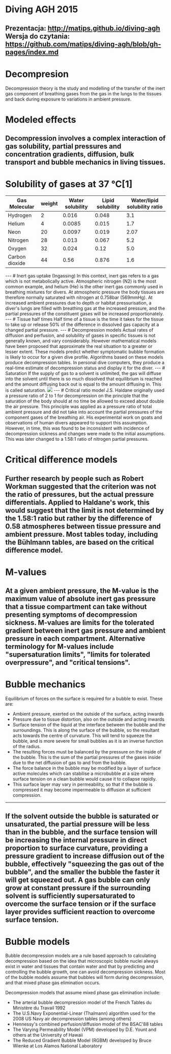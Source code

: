 # Diving AGH 2015
Prezentacja: http://matips.github.io/diving-agh
Wersja do czytania: https://github.com/matips/diving-agh/blob/gh-pages/index.md
---
# Decompresion
Decompression theory is the study and modelling of the transfer of the inert gas component of breathing gases from the gas in the lungs to the tissues and back during exposure to variations in ambient pressure.

# Modeled effects
Decompression involves a complex interaction of gas solubility, partial pressures and concentration gradients, diffusion, bulk transport and bubble mechanics in living tissues.
---
# Solubility of gases at 37 °C[1]
<table class="rich-diff-level-zero"> <thead class="rich-diff-level-one"> <tr> <th>Gas Molecular</th> <th>weight</th> <th>Water solubility</th> <th>Lipid solubility</th> <th>Water/lipid solubility ratio</th> </tr> </thead> <tbody class="rich-diff-level-one"> <tr> <td>Hydrogen</td> <td>2</td> <td>0.016</td> <td>0.048</td> <td>3.1</td> </tr> <tr> <td>Helium</td> <td>4</td> <td>0.0085</td> <td>0.015</td> <td>1.7</td> </tr> <tr> <td>Neon</td> <td>20</td> <td>0.0097</td> <td>0.019</td> <td>2.07</td> </tr> <tr> <td>Nitrogen</td> <td>28</td> <td>0.013</td> <td>0.067</td> <td>5.2</td> </tr> <tr> <td>Oxygen</td> <td>32</td> <td>0.024</td> <td>0.12</td> <td>5.0</td> </tr> <tr> <td>Carbon dioxide</td> <td>44</td> <td>0.56</td> <td>0.876</td> <td>1.6</td> </tr> </tbody> </table>
---
# Inert gas uptake (Ingassing)
In this context, inert gas refers to a gas which is not metabolically active. Atmospheric nitrogen (N2) is the most common example, and helium (He) is the other inert gas commonly used in breathing mixtures for divers.   
At atmospheric pressure the body tissues are therefore normally saturated with nitrogen at 0.758bar (569mmHg). At increased ambient pressures due to depth or habitat pressurisation, a diver's lungs are filled with breathing gas at the increased pressure, and the partial pressures of the constituent gases will be increased proportionately.
---
# Tissue half times
Half time of a tissue is the time it takes for the tissue to take up or release 50% of the difference in dissolved gas capacity at a changed partial pressure. 
---
# Decompression models
Actual rates of diffusion and perfusion, and solubility of gases in specific tissues is not generally known, and vary considerably. However mathematical models have been proposed that approximate the real situation to a greater or lesser extent. These models predict whether symptomatic bubble formation is likely to occur for a given dive profile. Algorithms based on these models produce decompression tables. In personal dive computers, they produce a real-time estimate of decompression status and display it for the diver.
---
# Saturation 
If the supply of gas to a solvent is unlimited, the gas will diffuse into the solvent until there is so much dissolved that equilibrium is reached and the amount diffusing back out is equal to the amount diffusing in. This is called saturation.
   
<img src="http://upload.wikimedia.org/wikipedia/commons/thumb/5/5b/Tissue_half_times_%281%29.svg/360px-Tissue_half_times_%281%29.svg.png" />
---
# Critical ratio model
J.S. Haldane originally used a pressure ratio of 2 to 1 for decompression on the principle that the saturation of the body should at no time be allowed to exceed about double the air pressure. This principle was applied as a pressure ratio of total ambient pressure and did not take into account the partial pressures of the component gases of the breathing air. His experimental work on goats and observations of human divers appeared to support this assumption. However, in time, this was found to be inconsistent with incidence of decompression sickness and changes were made to the initial assumptions. This was later changed to a 1.58:1 ratio of nitrogen partial pressures.

# Critical difference models
Further research by people such as Robert Workman suggested that the criterion was not the ratio of pressures, but the actual pressure differentials. Applied to Haldane's work, this would suggest that the limit is not determined by the 1.58:1 ratio but rather by the difference of 0.58 atmospheres between tissue pressure and ambient pressure. Most tables today, including the Bühlmann tables, are based on the critical difference model.
---
# M-values
At a given ambient pressure, the M-value is the maximum value of absolute inert gas pressure that a tissue compartment can take without presenting symptoms of decompression sickness. M-values are limits for the tolerated gradient between inert gas pressure and ambient pressure in each compartment. Alternative terminology for M-values include "supersaturation limits", "limits for tolerated overpressure", and "critical tensions".
---
# Bubble mechanics
Equilibrium of forces on the surface is required for a bubble to exist. These are:

- Ambient pressure, exerted on the outside of the surface, acting inwards
- Pressure due to tissue distortion, also on the outside and acting inwards
- Surface tension of the liquid at the interface between the bubble and the surroundings. This is along the surface of the bubble, so the resultant acts towards the centre of curvature. This will tend to squeeze the bubble, and is more severe for small bubbles as it is an inverse function of the radius.
- The resulting forces must be balanced by the pressure on the inside of the bubble. This is the sum of the partial pressures of the gases inside due to the net diffusion of gas to and from the bubble.
- The force balance in the bubble may be modified by a layer of surface active molecules which can stabilise a microbubble at a size where surface tension on a clean bubble would cause it to collapse rapidly.
- This surface layer may vary in permeability, so that if the bubble is compressed it may become impermeable to diffusion at sufficient compression.
---
If the solvent outside the bubble is saturated or unsaturated, the partial pressure will be less than in the bubble, and the surface tension will be increasing the internal pressure in direct proportion to surface curvature, providing a pressure gradient to increase diffusion out of the bubble, effectively "squeezing the gas out of the bubble", and the smaller the bubble the faster it will get squeezed out. A gas bubble can only grow at constant pressure if the surrounding solvent is sufficiently supersaturated to overcome the surface tension or if the surface layer provides sufficient reaction to overcome surface tension.
---
# Bubble models
Bubble decompression models are a rule based approach to calculating decompression based on the idea that microscopic bubble nuclei always exist in water and tissues that contain water and that by predicting and controlling the bubble growth, one can avoid decompression sickness. Most of the bubble models assume that bubbles will form during decompression, and that mixed phase gas elimination occurs.

Decompression models that assume mixed phase gas elimination include:

- The arterial bubble decompression model of the French Tables du Ministère du Travail 1992
- The U.S.Navy Exponential-Linear (Thalmann) algorithm used for the 2008 US Navy air decompression tables (among others)
- Hennessy's combined perfusion/diffusion model of the BSAC'88 tables
- The Varying Permeability Model (VPM) developed by D.E. Yount and others at the University of Hawaii
- The Reduced Gradient Bubble Model (RGBM) developed by Bruce Wienke at Los Alamos National Laboratory

